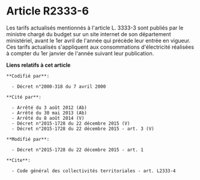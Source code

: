 # Article R2333-6

Les tarifs actualisés mentionnés à l'article L. 3333-3 sont publiés par le ministre chargé du budget sur un site internet de
son département ministériel, avant le 1er avril de l'année qui précède leur entrée en vigueur. Ces tarifs actualisés
s'appliquent aux consommations d'électricité réalisées à compter du 1er janvier de l'année suivant leur publication.

**Liens relatifs à cet article**

	**Codifié par**:

	  - Décret n°2000-318 du 7 avril 2000

	**Cité par**:

	  - Arrêté du 3 août 2012 (Ab)
	  - Arrêté du 30 mai 2013 (Ab)
	  - Arrêté du 8 août 2014 (V)
	  - Décret n°2015-1728 du 22 décembre 2015 (V)
	  - Décret n°2015-1728 du 22 décembre 2015 - art. 3 (V)

	**Modifié par**:

	  - Décret n°2015-1728 du 22 décembre 2015 - art. 1

	**Cite**:

	  - Code général des collectivités territoriales - art. L2333-4
